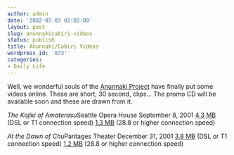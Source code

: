 ```yaml
---
author: admin
date: '2002-07-03 02:02:00'
layout: post
slug: anunnakicabiri-videos
status: publish
title: Anunnaki/Cabiri Videos
wordpress_id: '873'
categories:
- Daily Life
---
```


Well, we wonderful souls of the [Anunnaki
Project](http://www.anunnaki.org) have finally put some videos online.
These are short, 30 second, clips... The promo CD will be available soon
and these are drawn from it.

*The Kojiki of Amaterasu*Seattle Opera House September 8, 2001 [4.3
MB](//www.anunnaki.org/video/kojiki.mov') (DSL or T1 connection speed)
[1.3 MB](//www.anunnaki.org/video/lilkojiki.mov') (28.8 or higher
connection speed)

*At the Dawn of Chu*Pantages Theater December 31, 2001 [3.8
MB](//www.anunnaki.org/video/chu.mov') (DSL or T1 connection speed) [1.2
MB](//www.anunnaki.org/video/lilchu.mov') (28.8 or higher connection
speed)
